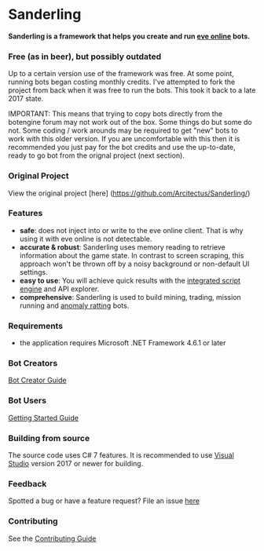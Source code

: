 # Sanderling

**Sanderling is a framework that helps you create and run [eve online](https://www.eveonline.com) bots.**

### Free (as in beer), but possibly outdated

Up to a certain version use of the framework was free. At some point, running bots began costing monthly credits. I've attempted to fork the project from back when it was free to run the bots. This took it back to a late 2017 state. 

IMPORTANT: This means that trying to copy bots directly from the botengine forum may not work out of the box. Some things do but some do not. Some coding / work arounds may be required to get "new" bots to work with this older version. If you are uncomfortable with this then it is recommended you just pay for the bot credits and use the up-to-date, ready to go bot from the orignal project (next section).

### Original Project 

View the original project [here] (https://github.com/Arcitectus/Sanderling/)

### Features
* **safe**: does not inject into or write to the eve online client. That is why using it with eve online is not detectable.
* **accurate & robust**: Sanderling uses memory reading to retrieve information about the game state. In contrast to screen scraping, this approach won't be thrown off by a noisy background or non-default UI settings.
* **easy to use**: You will achieve quick results with the [integrated script engine](https://github.com/Arcitectus/Sanderling/wiki/Script-Engine) and API explorer.
* **comprehensive**: Sanderling is used to build mining, trading, mission running and [anomaly ratting](https://github.com/botengine-de/A-Bot) bots.

### Requirements
* the application requires Microsoft .NET Framework 4.6.1 or later

### Bot Creators
[Bot Creator Guide](https://github.com/Arcitectus/Sanderling/wiki/Bot-Creator-Guide)

### Bot Users
[Getting Started Guide](https://github.com/Arcitectus/Sanderling/wiki/Getting-Started)

### Building from source
The source code uses C# 7 features. It is recommended to use [Visual Studio](https://www.visualstudio.com/) version 2017 or newer for building.

### Feedback
Spotted a bug or have a feature request? File an issue [here](https://github.com/PoolOfThought/Sanderling/issues) 

### Contributing
See the [Contributing Guide](Contributing.md)


